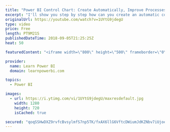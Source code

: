 ```yaml
---
title: "Power BI Control Chart: Create Automatically, Improve Processes Continuously 📈"
excerpt: "I'll show you step by step how can you create an automatic control chart in Power BI.  👉 Download Power BI File in Video at https://web.learnpowerbi.com/download/ • Control Charts are Statistical Process Control tools used for Continuous Process Improvement in Six Sigma.  • Power BI Control Charts can"
originalUrl: https://youtube.com/watch?v=1UYtG9jdegU
type: video
price: Free
length: PT9M21S
publishedDateTime: 2018-09-05T21:25:25Z
heat: 50

featuredContent: "<iframe width=\"800\" height=\"500\" frameborder=\"0\" src=\"https://www.youtube.com/embed/1UYtG9jdegU\" allow=\"accelerometer; autoplay; encrypted-media; gyroscope; picture-in-picture\" allowfullscreen></iframe>"

provider:
  name: Learn Power BI
  domain: learnpowerbi.com

topics:
  - Power BI

images:
  - url: https://i.ytimg.com/vi/1UYtG9jdegU/maxresdefault.jpg
    width: 1280
    height: 720
    isCached: true

secured: "qoqSSHwDXZ9rvfcBvsylmfS7np5TK/fxAX6llG6VftcDWiumJdKZNbv7iUjoe3VO+0oaXyM8mBbJIrhAUuv2pH/izCHzg9ILh8DUdfZ3+Uv6jBiZsoLhDKW7WZgQyNC55bo36DL142w5Llv0wop3Kb2lwIhqoXl44+fG5f1TFqnoUhppYM9uLQH8tuxmGM2+lAYcInlXlHrZQDoWdLw+7k40LhCh8HFkuTwZrBhiWXRGVC0Gxuc1zCsWpacO/Ep0GL5kSHPrPclUB47S64kQ57jJCrB25MqxPPu1mxNiKY1z+SsjR6rIxAO523tCw/wV0ppJUSZ3tVmBoX2ytbmwwvBJhtyy8aeZ9sGaVi9bXVkUquLXl2+UZZNO9Lcx2iJfDV5wL3pte/AP9wzWT4Xh7fv/qru2fYsX8y0UkHJhIv0=;itJDIrdI2tmZ+3whJMmKGw=="
---
```


